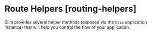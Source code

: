 # Route Helpers [routing-helpers] #

Slim provides several helper methods (exposed via the `Slim` application instance) that will help you control the flow of your application.